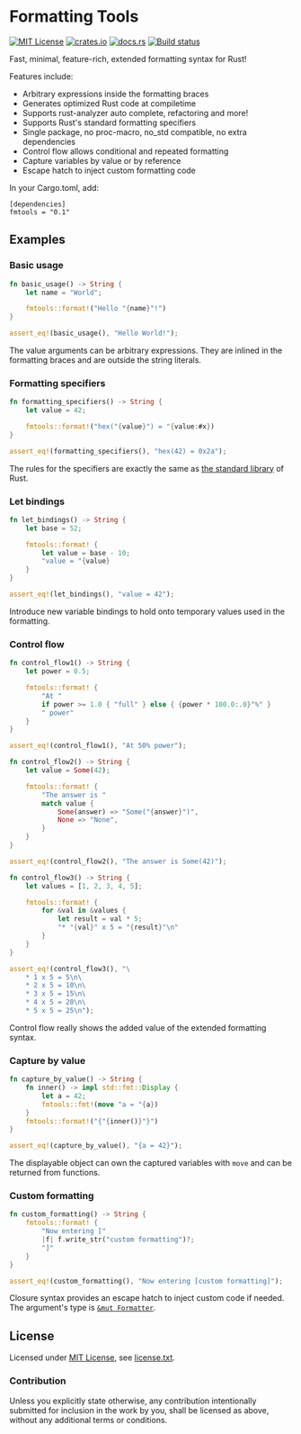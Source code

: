 Formatting Tools
================

[![MIT License](https://img.shields.io/badge/License-MIT-yellow.svg)](https://opensource.org/licenses/MIT)
[![crates.io](https://img.shields.io/crates/v/fmtools.svg)](https://crates.io/crates/fmtools)
[![docs.rs](https://docs.rs/fmtools/badge.svg)](https://docs.rs/fmtools)
[![Build status](https://github.com/CasualX/fmtools/workflows/CI/badge.svg)](https://github.com/CasualX/fmtools/actions)

Fast, minimal, feature-rich, extended formatting syntax for Rust!

Features include:

* Arbitrary expressions inside the formatting braces
* Generates optimized Rust code at compiletime
* Supports rust-analyzer auto complete, refactoring and more!
* Supports Rust's standard formatting specifiers
* Single package, no proc-macro, no_std compatible, no extra dependencies
* Control flow allows conditional and repeated formatting
* Capture variables by value or by reference
* Escape hatch to inject custom formatting code

In your Cargo.toml, add:

```text
[dependencies]
fmtools = "0.1"
```

Examples
--------

### Basic usage

```rust
fn basic_usage() -> String {
	let name = "World";

	fmtools::format!("Hello "{name}"!")
}

assert_eq!(basic_usage(), "Hello World!");
```

The value arguments can be arbitrary expressions.
They are inlined in the formatting braces and are outside the string literals.

### Formatting specifiers

```rust
fn formatting_specifiers() -> String {
	let value = 42;

	fmtools::format!("hex("{value}") = "{value:#x})
}

assert_eq!(formatting_specifiers(), "hex(42) = 0x2a");
```

The rules for the specifiers are exactly the same as [the standard library](https://doc.rust-lang.org/std/fmt/index.html) of Rust.

### Let bindings

```rust
fn let_bindings() -> String {
	let base = 52;

	fmtools::format! {
		let value = base - 10;
		"value = "{value}
	}
}

assert_eq!(let_bindings(), "value = 42");
```

Introduce new variable bindings to hold onto temporary values used in the formatting.

### Control flow

```rust
fn control_flow1() -> String {
	let power = 0.5;

	fmtools::format! {
		"At "
		if power >= 1.0 { "full" } else { {power * 100.0:.0}"%" }
		" power"
	}
}

assert_eq!(control_flow1(), "At 50% power");
```

```rust
fn control_flow2() -> String {
	let value = Some(42);

	fmtools::format! {
		"The answer is "
		match value {
			Some(answer) => "Some("{answer}")",
			None => "None",
		}
	}
}

assert_eq!(control_flow2(), "The answer is Some(42)");
```

```rust
fn control_flow3() -> String {
	let values = [1, 2, 3, 4, 5];

	fmtools::format! {
		for &val in &values {
			let result = val * 5;
			"* "{val}" x 5 = "{result}"\n"
		}
	}
}

assert_eq!(control_flow3(), "\
	* 1 x 5 = 5\n\
	* 2 x 5 = 10\n\
	* 3 x 5 = 15\n\
	* 4 x 5 = 20\n\
	* 5 x 5 = 25\n");
```

Control flow really shows the added value of the extended formatting syntax.

### Capture by value

```rust
fn capture_by_value() -> String {
	fn inner() -> impl std::fmt::Display {
		let a = 42;
		fmtools::fmt!(move "a = "{a})
	}
	fmtools::format!("{"{inner()}"}")
}

assert_eq!(capture_by_value(), "{a = 42}");
```

The displayable object can own the captured variables with `move` and can be returned from functions.

### Custom formatting

```rust
fn custom_formatting() -> String {
	fmtools::format! {
		"Now entering ["
		|f| f.write_str("custom formatting")?;
		"]"
	}
}

assert_eq!(custom_formatting(), "Now entering [custom formatting]");
```

Closure syntax provides an escape hatch to inject custom code if needed.
The argument's type is [`&mut Formatter`](https://doc.rust-lang.org/std/fmt/struct.Formatter.html).

License
-------

Licensed under [MIT License](https://opensource.org/licenses/MIT), see [license.txt](license.txt).

### Contribution

Unless you explicitly state otherwise, any contribution intentionally submitted
for inclusion in the work by you, shall be licensed as above, without any additional terms or conditions.
